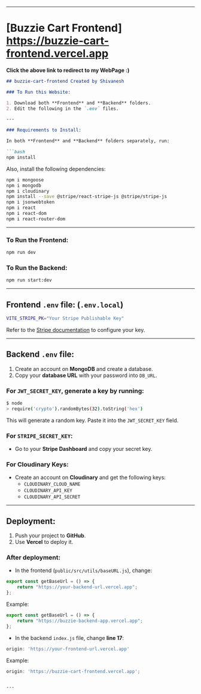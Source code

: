 
---

# [Buzzie Cart Frontend] https://buzzie-cart-frontend.vercel.app
**Click the above link to redirect to my WebPage :)**
```markdown
## buzzie-cart-frontend Created by Shivanesh

### To Run this Website:

1. Download both **Frontend** and **Backend** folders.  
2. Edit the following in the `.env` files.

---

### Requirements to Install:

In both **Frontend** and **Backend** folders separately, run:

```bash
npm install
```

Also, install the following dependencies:

```bash
npm i mongoose
npm i mongodb
npm i cloudinary
npm install --save @stripe/react-stripe-js @stripe/stripe-js
npm i jsonwebtoken
npm i react
npm i react-dom
npm i react-router-dom
```

---

### To Run the Frontend:

```bash
npm run dev
```

### To Run the Backend:

```bash
npm run start:dev
```

---

## Frontend `.env` file: (`.env.local`)

```bash
VITE_STRIPE_PK="Your Stripe Publishable Key"
```

Refer to the [Stripe documentation](https://docs.stripe.com/payments?payments=popular) to configure your key.

---

## Backend `.env` file:

1. Create an account on **MongoDB** and create a database.  
2. Copy your **database URL** with your password into `DB_URL`.

### For `JWT_SECRET_KEY`, generate a key by running:

```bash
$ node
> require('crypto').randomBytes(32).toString('hex')
```

This will generate a random key. Paste it into the `JWT_SECRET_KEY` field.

### For `STRIPE_SECRET_KEY`:
- Go to your **Stripe Dashboard** and copy your secret key.

### For **Cloudinary Keys**:
- Create an account on **Cloudinary** and get the following keys:
  - `CLOUDINARY_CLOUD_NAME`
  - `CLOUDINARY_API_KEY`
  - `CLOUDINARY_API_SECRET`

---

## Deployment:

1. Push your project to **GitHub**.  
2. Use **Vercel** to deploy it.

### After deployment:

- In the frontend (`public/src/utils/baseURL.js`), change:

```javascript
export const getBaseUrl = () => {
    return "https://your-backend-url.vercel.app";
};
```

Example:

```javascript
export const getBaseUrl = () => {
    return "https://buzzie-backend-app.vercel.app";
};
```

- In the backend `index.js` file, change **line 17**:

```javascript
origin: 'https://your-frontend-url.vercel.app'
```

Example:

```javascript
origin: 'https://buzzie-cart-frontend.vercel.app';
```
```

---
